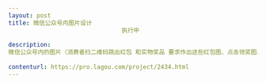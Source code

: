 ```yaml
---                
layout: post       
title: 微信公众号内图片设计
                                执行中
           
description: 
微信公众号内的图片（消费者扫二维码跳出红包 和实物奖品 要求作出这些红包图、点击领奖图、实物图片） 时间比较紧周六要交工
     
contenturl: https://pro.lagou.com/project/2434.html      
---                 
```

